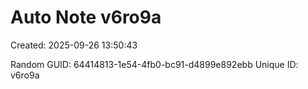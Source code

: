 ﻿# Auto Note v6ro9a
Created: 2025-09-26 13:50:43

Random GUID: 64414813-1e54-4fb0-bc91-d4899e892ebb
Unique ID: v6ro9a
